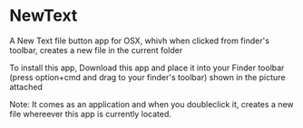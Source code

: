 NewText
=======

A New Text file button app for OSX, whivh when clicked from finder's toolbar, creates a new file in the current folder

To install this app, Download this app and place it into your Finder toolbar (press option+cmd and drag to your finder's toolbar) shown in the picture attached

Note: It comes as an application and when you doubleclick it, creates a new file whereever this app is currently located. 
